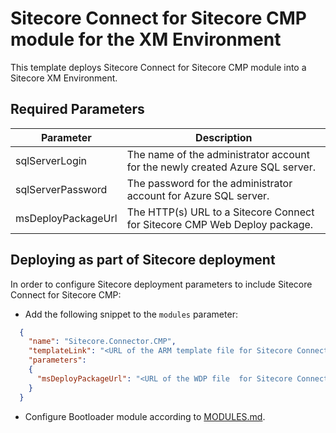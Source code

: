 # Sitecore Connect for Sitecore CMP module for the XM Environment

This template deploys Sitecore Connect for Sitecore CMP module into a Sitecore XM Environment.

## Required Parameters

| Parameter                                 | Description
--------------------------------------------|------------------------------------------------
| sqlServerLogin                            | The name of the administrator account for the newly created Azure SQL server.
| sqlServerPassword                         | The password for the administrator account for Azure SQL server.
| msDeployPackageUrl                        | The HTTP(s) URL to a Sitecore Connect for Sitecore CMP Web Deploy package.

## Deploying as part of Sitecore deployment

In order to configure Sitecore deployment parameters to include Sitecore Connect for Sitecore CMP:

* Add the following snippet to the `modules` parameter:
```JSON
  {
    "name": "Sitecore.Connector.CMP",
    "templateLink": "<URL of the ARM template file for Sitecore Connect for Sitecore CMP>",
    "parameters":
    {
      "msDeployPackageUrl": "<URL of the WDP file  for Sitecore Connect for Sitecore CMP>"
    }
  }
```

* Configure Bootloader module according to [MODULES.md](../../MODULES.md).